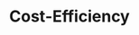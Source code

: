 ---
layout: expertise_area
title: Cost-Efficiency
description: >-
  The IRC is a leader on humanitarian efficiency, helping policymakers and practitioners make better decisions about how to allocate and use funding. We track the cost-efficiency of our interventions and adapt project design or delivery to ensure that cost per output meets our targets.
icon_path: /img/icons/expertise-icon-costanaylsis-white.png
---